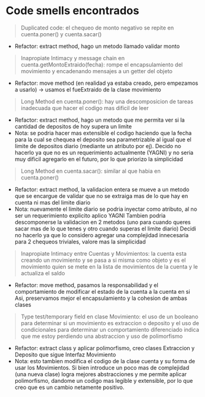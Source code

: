 # Code smells encontrados

>Duplicated code: el chequeo de monto negativo se repite en cuenta.poner() y cuenta.sacar()
- Refactor: extract method, hago un metodo llamado validar monto

>Inapropiate Intimacy y message chain en cuenta.getMontoExtraido(fecha): rompe el encapsulamiento del movimiento y
> encadenando mensajes a un getter del objeto
- Refactor: move method (en realidad ya estaba creado, pero empezamos a usarlo) -> usamos el fueExtraido de la clase movimiento

>Long Method en cuenta.poner(): hay una descomposicion de tareas inadecuada que hacer el codigo mas dificil de leer
- Refactor: extract method, hago un metodo que me permita ver si la cantidad de depositos de hoy supera un limite
- Nota: se podria hacer mas extensible el codigo haciendo que la fecha para la cual se chequea el deposito sea parametrizable 
al igual que el limite de depositos diario (mediante un atributo por ej). Decido no hacerlo ya que no es un requerimiento actualmente
(YAGNI) y no seria muy dificil agregarlo en el futuro, por lo que priorizo la simplicidad 

>Long Method en cuenta.sacar(): similar al que habia en cuenta.poner()
- Refactor: extract method, la validacion entera se mueve a un metodo que se encargue de validar que no se extraiga
mas de lo que hay en cuenta ni mas del limite diario
- Nota: nuevamente el limite diario se podria inyectar como atributo, al no ser un requerimiento explicito aplico YAGNI
Tambien podria descomponerse la validacion en 2 metodos (uno para cuando queres sacar mas de lo que tenes y otro cuando superas el limite diario)
Decidi no hacerlo ya que lo considero agregar una complejidad innecesaria para 2 chequeos triviales, valore mas la simplicidad

>Inapropiate Intimacy entre Cuentas y Movimientos: la cuenta esta creando un movimiento y se pasa a si misma como objeto
y es el movimiento quien se mete en la lista de movimientos de la cuenta y le actualiza el saldo
- Refactor: move method, pasamos la responsabilidad y el comportamiento de modificar el estado de la cuenta a la cuenta en si
Asi, preservamos mejor el encapsulamiento y la cohesion de ambas clases

> Type test/temporary field en clase Movimiento: el uso de un booleano para determinar si un movimiento es extraccion o deposito
> y el uso de condicionales para determinar un comportamiento diferenciado indica que me estoy perdiendo una abstraccion y uso de polimorfismo
- Refactor: extract class y aplicar polimorfismo, creo clases Extraccion y Deposito que sigue Interfaz Movimiento
- Nota: esto tambien modifica el codigo de la clase cuenta y su forma de usar los Movimientos. Si bien introduce un poco mas de complejidad (una nueva clase) logra mejores abstracciones y me permite aplicar polimorfismo, dandome un codigo mas legible y extensible, por lo que creo que es un cambio netamente positivo.
